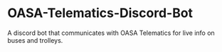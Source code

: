 # OASA-Telematics-Discord-Bot
 A discord bot that communicates with OASA Telematics for live info on buses and trolleys.
